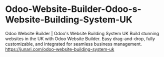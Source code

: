 # Odoo-Website-Builder-Odoo-s-Website-Building-System-UK
Odoo Website Builder | Odoo's Website Building System UK
Build stunning websites in the UK with Odoo Website Builder. Easy drag-and-drop, fully customizable, and integrated for seamless business management.
https://junari.com/odoo-website-building-system-uk

